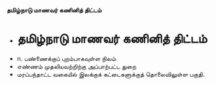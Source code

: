 **தமிழ்நாடு மாணவர் கணினித் திட்டம்**
- # தமிழ்நாடு மாணவர் கணினித் திட்டம்
- n. பண்ணைக்குப் புறம்பாகவுள்ள நிலம்
- எண்ணம் முதலியவற்றிற்கு அப்பாற்பட்ட துறை
- மரப்பந்தாட்ட வகையில் இலக்குக் கட்டைகளுக்குத் தொலைவிலுள்ள பகுதி.


